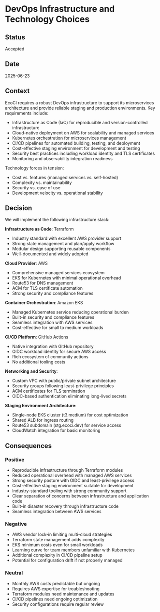 # DevOps Infrastructure and Technology Choices

## Status

Accepted

## Date

2025-06-23

## Context

EcoCI requires a robust DevOps infrastructure to support its microservices architecture and provide reliable staging and production environments. Key requirements include:

- Infrastructure as Code (IaC) for reproducible and version-controlled infrastructure
- Cloud-native deployment on AWS for scalability and managed services
- Kubernetes orchestration for microservices management
- CI/CD pipelines for automated building, testing, and deployment
- Cost-effective staging environment for development and testing
- Security best practices including workload identity and TLS certificates
- Monitoring and observability integration readiness

Technology forces in tension:
- Cost vs. features (managed services vs. self-hosted)
- Complexity vs. maintainability
- Security vs. ease of use
- Development velocity vs. operational stability

## Decision

We will implement the following infrastructure stack:

**Infrastructure as Code**: Terraform
- Industry standard with excellent AWS provider support
- Strong state management and plan/apply workflow
- Modular design supporting reusable components
- Well-documented and widely adopted

**Cloud Provider**: AWS
- Comprehensive managed services ecosystem
- EKS for Kubernetes with minimal operational overhead
- Route53 for DNS management
- ACM for TLS certificate automation
- Strong security and compliance features

**Container Orchestration**: Amazon EKS
- Managed Kubernetes service reducing operational burden
- Built-in security and compliance features
- Seamless integration with AWS services
- Cost-effective for small to medium workloads

**CI/CD Platform**: GitHub Actions
- Native integration with GitHub repository
- OIDC workload identity for secure AWS access
- Rich ecosystem of community actions
- No additional tooling costs

**Networking and Security**:
- Custom VPC with public/private subnet architecture
- Security groups following least-privilege principles
- ACM certificates for TLS termination
- OIDC-based authentication eliminating long-lived secrets

**Staging Environment Architecture**:
- Single-node EKS cluster (t3.medium) for cost optimization
- Shared ALB for ingress routing
- Route53 subdomain (stg.ecoci.dev) for service access
- CloudWatch integration for basic monitoring

## Consequences

### Positive

- Reproducible infrastructure through Terraform modules
- Reduced operational overhead with managed AWS services
- Strong security posture with OIDC and least-privilege access
- Cost-effective staging environment suitable for development
- Industry-standard tooling with strong community support
- Clear separation of concerns between infrastructure and application code
- Built-in disaster recovery through infrastructure code
- Seamless integration between AWS services

### Negative

- AWS vendor lock-in limiting multi-cloud strategies
- Terraform state management adds complexity
- EKS minimum costs even for small workloads
- Learning curve for team members unfamiliar with Kubernetes
- Additional complexity in CI/CD pipeline setup
- Potential for configuration drift if not properly managed

### Neutral

- Monthly AWS costs predictable but ongoing
- Requires AWS expertise for troubleshooting
- Terraform modules need maintenance and updates
- CI/CD pipelines need ongoing optimization
- Security configurations require regular review